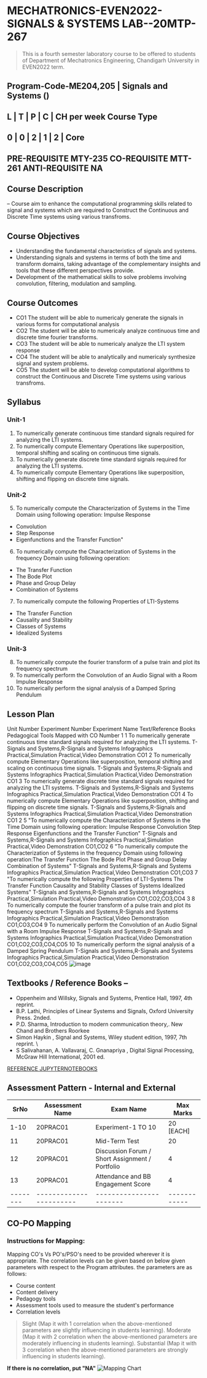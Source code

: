 # MECHATRONICS-EVEN2022-SIGNALS & SYSTEMS LAB--20MTP-267

> This is a fourth semester laboratory course to be offered to students of Department of Mechatronics Engineering, Chandigarh University in EVEN2022 term.

Program-Code-ME204,205 | Signals and Systems ()
------------------------------------
L | T |	P | C | CH per week	Course Type
------------------------------------
0 | 0 |	2 | 1 | 2 |	Core
--------------------------------------------
PRE-REQUISITE	MTY-235
CO-REQUISITE	MTT-261
ANTI-REQUISITE	NA
------------------------------------------

## Course Description 
– Course aim to enhance the computational programming skills related to signal and systems which are required to Construct the Continuous and Discrete Time systems using various transfroms.

## Course Objectives 
- Understanding the fundamental characteristics of signals and systems.  
- Understanding signals and systems in terms of both the time and transform domains, taking advantage of the complementary insights and tools that these different perspectives provide.
- Development of the mathematical skills to solve problems involving convolution, filtering, modulation and sampling.

## Course Outcomes

- CO1	The student will be able to numericaly generate the signals in various forms for computational analysis
- CO2	The student will be able to numericaly analyze continuous time and discrete time fourier transforms.
- CO3	The student will be able to numericaly analyze the LTI system response
- CO4	The student will be able to analytically and numericaly synthesize signal and system problems.
- CO5	The student will be able to develop computational algorithms to construct the Continuous and Discrete Time systems using various transfroms.

## Syllabus

### Unit-1
1. To numerically generate continuous time standard signals required for analyzing the LTI systems.
2. To numerically compute Elementary Operations like superposition, temporal shifting and scaling on continuous time signals.
3. To numerically generate discrete  time standard signals required for analyzing the LTI systems.
4. To numerically compute Elementary Operations like superposition, shifting and flipping  on discrete time signals.
### Unit-2
5. To numerically compute the Characterization of Systems in the Time Domain using following operation: Impulse Response
- Convolution
- Step Response
- Eigenfunctions and the Transfer Function"
6. To numerically compute the Characterization of Systems in the frequency  Domain using following operation:
- The Transfer Function
- The Bode Plot
- Phase and Group Delay
- Combination of Systems
7. To numerically compute the following  Properties of LTI-Systems 
- The Transfer Function
- Causality and Stability
- Classes of Systems
- Idealized Systems
### Unit-3
8. To numerically compute the fourier transform of a  pulse train and plot its frequency spectrum
9. To numerically perform the Convolution of an Audio Signal with a Room Impulse Response
10. To numerically perform the signal analysis of a Damped Spring Pendulum


## Lesson Plan

Unit Number	Experiment Number	Experiment Name	Text/Reference Books	Pedagogical Tools	Mapped with CO Number
1	1	To numerically generate continuous time standard signals required for analyzing the LTI systems.	T-Signals and Systems,R-Signals and Systems	Infographics Practical,Simulation Practical,Video Demonstration	CO1
	2	To numerically compute Elementary Operations like superposition, temporal shifting and scaling on continuous time signals.	T-Signals and Systems,R-Signals and Systems	Infographics Practical,Simulation Practical,Video Demonstration	CO1
	3	To numerically generate discrete  time standard signals required for analyzing the LTI systems.	T-Signals and Systems,R-Signals and Systems	Infographics Practical,Simulation Practical,Video Demonstration	CO1
	4	To numerically compute Elementary Operations like superposition, shifting and flipping  on discrete time signals.	T-Signals and Systems,R-Signals and Systems	Infographics Practical,Simulation Practical,Video Demonstration	CO1
2	5	"To numerically compute the Characterization of Systems in the Time Domain using following operation: Impulse Response
Convolution
Step Response
Eigenfunctions and the Transfer Function"	T-Signals and Systems,R-Signals and Systems	Infographics Practical,Simulation Practical,Video Demonstration	CO1,CO2
	6	"To numerically compute the Characterization of Systems in the frequency  Domain using following operation:The Transfer Function
The Bode Plot
Phase and Group Delay
Combination of Systems"	T-Signals and Systems,R-Signals and Systems	Infographics Practical,Simulation Practical,Video Demonstration	CO1,CO3
	7	"To numerically compute the following  Properties of LTI-Systems The Transfer Function
Causality and Stability
Classes of Systems
Idealized Systems"	T-Signals and Systems,R-Signals and Systems	Infographics Practical,Simulation Practical,Video Demonstration	CO1,CO2,CO3,CO4
3	8	To numerically compute the fourier transform of a  pulse train and plot its frequency spectrum	T-Signals and Systems,R-Signals and Systems	Infographics Practical,Simulation Practical,Video Demonstration	CO1,CO3,CO4
	9	To numerically perform the Convolution of an Audio Signal with a Room Impulse Response	T-Signals and Systems,R-Signals and Systems	Infographics Practical,Simulation Practical,Video Demonstration	CO1,CO2,CO3,CO4,CO5
	10	To numerically perform the signal analysis of a Damped Spring Pendulum	T-Signals and Systems,R-Signals and Systems	Infographics Practical,Simulation Practical,Video Demonstration	CO1,CO2,CO3,CO4,CO5
![image](https://user-images.githubusercontent.com/61932746/148698414-493cd225-5b1f-465a-be18-ac7b59c2f662.png)



## Textbooks / Reference Books – 

- Oppenheim and Willsky, Signals and Systems, Prentice Hall, 1997, 4th reprint.
- B.P. Lathi, Principles of Linear Systems and Signals, Oxford University Press. 2nded.
- P.D. Sharma, Introduction to modern communication theory,. New Chand and Brothers Roorkee
- Simon Haykin , Signal and Systems, Wiley student edition, 1997, 7th reprint. \
- S Salivahanan, A. Vallavaraj, C. Gnanapriya , Digital Signal Processing, McGraw Hill International, 2001 ed.

[REFERENCE JUPYTERNOTEBOOKS](https://nbviewer.org/github/spatialaudio/signals-and-systems-lecture/blob/master/index.ipynb)

## Assessment Pattern - Internal and External


SrNo	|    Assessment Name	|   Exam Name	        |  Max Marks
--------|-----------------------|-----------------------|------------
1-10	|    20PRAC01	        |   Experiment-1 TO 10  |  20 [EACH]
11	|    20PRAC01		|   Mid-Term Test       |  20
12	|    20PRAC01		|   Discussion Forum / Short Assignment / Portfolio	| 4
13	|    20PRAC01		|   Attendance and BB Engagement Score	| 4
--------|-----------------------|-----------------------|------------
## CO-PO Mapping

### Instructions for Mapping:
Mapping CO's Vs PO's/PSO's need to be provided wherever it is appropriate. The correlation levels can be given based on below given parameters with respect to the Program attributes. the parameters are as follows:

- Course content
- Content delivery
- Pedagogy tools
- Assessment tools used to measure the student's performance
- Correlation levels

> Slight (Map it with 1 correlation when the above-mentioned parameters are slightly influencing in students learning).
> Moderate (Map it with 2 correlation when the above-mentioned parameters are moderately influencing in students learning).
> Substantial (Map it with 3 correlation when the above-mentioned parameters are strongly influencing in students learning).

**If there is no correlation, put "NA"**
![Mapping Chart](https://github.com/ChandigarhUniv/MECHATRONICS-EVEN2022-SIGNALS-SYSTEMS--20MTT-261-/blob/main/Gallery/co-po%20sas.PNG)
